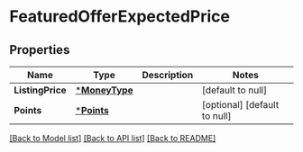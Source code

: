 # FeaturedOfferExpectedPrice

## Properties
Name | Type | Description | Notes
------------ | ------------- | ------------- | -------------
**ListingPrice** | [***MoneyType**](MoneyType.md) |  | [default to null]
**Points** | [***Points**](Points.md) |  | [optional] [default to null]

[[Back to Model list]](../README.md#documentation-for-models) [[Back to API list]](../README.md#documentation-for-api-endpoints) [[Back to README]](../README.md)

